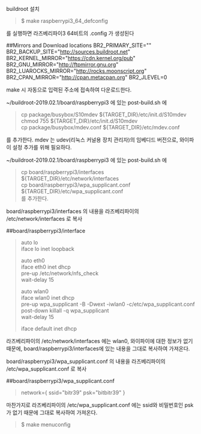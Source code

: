 buildroot 설치

>  $ make raspberrypi3_64_defconfig

를 실행하면 라즈베리파이3 64비트의 .config 가 생성된다

##Mirrors and Download locations
BR2_PRIMARY_SITE=""
BR2_BACKUP_SITE="http://sources.buildroot.net"
BR2_KERNEL_MIRROR="https://cdn.kernel.org/pub"
BR2_GNU_MIRROR="http://ftpmirror.gnu.org"
BR2_LUAROCKS_MIRROR="http://rocks.moonscript.org"
BR2_CPAN_MIRROR="http://cpan.metacpan.org"
BR2_JLEVEL=0

make 시 자동으로 입력된 주소에 접속하여 다운로드한다.

~/buildroot-2019.02.1/board/raspberrypi3 에 있는 post-build.sh 에 

>cp package/busybox/S10mdev ${TARGET_DIR}/etc/init.d/S10mdev  
>chmod 755 ${TARGET_DIR}/etc/init.d/S10mdev  
>cp package/busybox/mdev.conf ${TARGET_DIR}/etc/mdev.conf  

를 추가한다. 
mdev 는 udev(리눅스 커널용 장치 관리자)의 임베디드 버전으로, 와이파이 설정 추가를 위해 필요하다.



~/buildroot-2019.02.1/board/raspberrypi3 에 있는 post-build.sh 에 
>cp board/raspberrypi3/interfaces ${TARGET_DIR}/etc/network/interfaces  
>cp board/raspberrypi3/wpa_supplicant.conf ${TARGET_DIR}/etc/wpa_supplicant.conf  
를 추가한다.

board/raspberrypi3/interfaces 의 내용을 라즈베리파이의 /etc/network/interfaces 로 복사


##board/raspberrypi3/interface
>auto lo  
>iface lo inet loopback  
>   
>auto eth0  
>iface eth0 inet dhcp  
>        pre-up /etc/network/nfs_check  
>        wait-delay 15  
>  
>auto wlan0  
>iface wlan0 inet dhcp  
>        pre-up wpa_supplicant -B -Dwext -iwlan0 -c/etc/wpa_supplicant.conf  
>        post-down killall -q wpa_supplicant  
>        wait-delay 15  
>  
>iface default inet dhcp  

라즈베리파이의 /etc/network/interfaces 에는 wlan0, 와이파이에 대한 정보가 없기 때문에,
board/raspberrypi3/interfaces에 있는 내용을 그대로 복사하여 가져온다.


board/raspberrypi3/wpa_supplicant.conf 의 내용을 라즈베리파이의 /etc/wpa_supplicant.conf 로 복사

##board/raspberrypi3/wpa_supplicant.conf
>network={ 
> ssid="bitr39" 
> psk="bitbitr39" 
>} 

마찬가지로 라즈베리파이의 /etc/wpa_supplicant.conf 에는 ssid와 비밀번호인 psk가 없기 때문에 그대로 복사하여 가져온다.

>  $ make menuconfig

